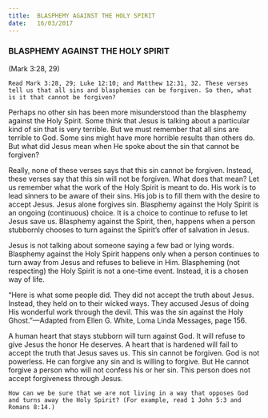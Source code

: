 ```yaml
---
title:  BLASPHEMY AGAINST THE HOLY SPIRIT
date:   16/03/2017
---
```


### BLASPHEMY AGAINST THE HOLY SPIRIT 

(Mark 3:28, 29)

`Read Mark 3:28, 29; Luke 12:10; and Matthew 12:31, 32. These verses tell us that all sins and blasphemies can be forgiven. So then, what is it that cannot be forgiven?`

Perhaps no other sin has been more misunderstood than the blasphemy against the Holy Spirit. Some think that Jesus is talking about a particular kind of sin that is very terrible. But we must remember that all sins are terrible to God. Some sins might have more horrible results than others do. But what did Jesus mean when He spoke about the sin that cannot be forgiven? 

Really, none of these verses says that this sin cannot be forgiven. Instead, these verses say that this sin will not be forgiven. What does that mean? Let us remember what the work of the Holy Spirit is meant to do. His work is to lead sinners to be aware of their sins. His job is to fill them with the desire to accept Jesus. Jesus alone forgives sin. Blasphemy against the Holy Spirit is an ongoing (continuous) choice. It is a choice to continue to refuse to let Jesus save us. Blasphemy against the Spirit, then, happens when a person stubbornly chooses to turn against the Spirit’s offer of salvation in Jesus. 

Jesus is not talking about someone saying a few bad or lying words. Blasphemy against the Holy Spirit happens only when a person continues to turn away from Jesus and refuses to believe in Him. Blaspheming (not respecting) the Holy Spirit is not a one-time event. Instead, it is a chosen way of life. 

“Here is what some people did. They did not accept the truth about Jesus. Instead, they held on to their wicked ways. They accused Jesus of doing His wonderful work through the devil. This was the sin against the Holy Ghost.”—Adapted from Ellen G. White, Loma Linda Messages, page 156.

A human heart that stays stubborn will turn against God. It will refuse to give Jesus the honor He deserves. A heart that is hardened will fail to accept the truth that Jesus saves us. This sin cannot be forgiven. God is not powerless. He can forgive any sin and is willing to forgive. But He cannot forgive a person who will not confess his or her sin. This person does not accept forgiveness through Jesus. 

`How can we be sure that we are not living in a way that opposes God and turns away the Holy Spirit? (For example, read 1 John 5:3 and Romans 8:14.)`
